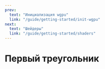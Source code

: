 ```yaml
---
prev:
  text: "Инициализация wgpu"
  link: "/guide/getting-started/init-wgpu"
next:
  text: "Шейдеры"
  link: "/guide/getting-started/shaders"
---
```


# Первый треугольник
